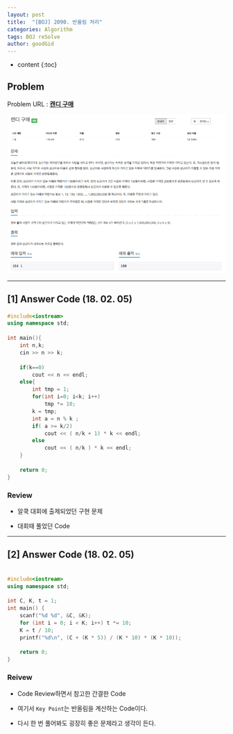 ```yaml
---
layout: post
title:  "[BOJ] 2090. 반올림 처리"
categories: Algorithm
tags: BOJ reSolve
author: goodGid
---
```

* content
{:toc}


## Problem
Problem URL : **[캔디 구매](https://www.acmicpc.net/problem/2909)**


![](/assets/img/algorithm/2909_1.png)











---
 
## [1] Answer Code (18. 02. 05)
``` cpp
#include<iostream>
using namespace std;

int main(){
    int n,k;
    cin >> n >> k;
    
    if(k==0)
        cout << n << endl;
    else{
        int tmp = 1;
        for(int i=0; i<k; i++)
            tmp *= 10;
        k = tmp;
        int a = n % k ;
        if( a >= k/2)
            cout << ( n/k + 1) * k << endl;
        else
            cout << ( n/k ) * k << endl;
    }
    
    return 0;
}
```

### Review

* 알쿡 대회에 출제되었던 구현 문제

* 대회때 풀었던 Code

---

## [2] Answer Code (18. 02. 05)
``` cpp

#include<iostream>
using namespace std;
    
int C, K, t = 1;
int main() {
	scanf("%d %d", &C, &K);
	for (int i = 0; i < K; i++) t *= 10;
	K = t / 10;
	printf("%d\n", (C + (K * 5)) / (K * 10) * (K * 10));

	return 0;
}
```

### Reivew

* Code Review하면서 참고한 간결한 Code

* 여기서 `Key Point`는 반올림을 계산하는 Code이다.

* 다시 한 번 풀어봐도 굉장히 좋은 문제라고 생각이 든다.